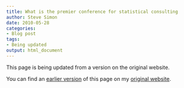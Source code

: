 ```yaml
---
title: What is the premier conference for statistical consulting
author: Steve Simon
date: 2010-05-28
categories:
- Blog post
tags:
- Being updated
output: html_document
---
```


This page is being updated from a version on the original website.

<!---More--->

You can find an [earlier version](http://www.pmean.com/10/Conference.html) of this page on my [original website](http://www.pmean.com/original_site.html).
